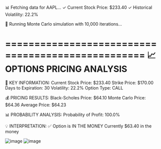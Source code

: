 
📊 Fetching data for AAPL...
✓ Current Stock Price: $233.40
✓ Historical Volatility: 22.2%

🎲 Running Monte Carlo simulation with 10,000 iterations...

==================================================
📈 OPTIONS PRICING ANALYSIS
==================================================

🔑 KEY INFORMATION:
Current Stock Price: $233.40
Strike Price: $170.00
Days to Expiration: 30
Volatility: 22.2%
Option Type: CALL

💰 PRICING RESULTS:
Black-Scholes Price: $64.10
Monte Carlo Price: $64.36
Average Price: $64.23

📊 PROBABILITY ANALYSIS:
Probability of Profit: 100.0%

💡 INTERPRETATION:
✅ Option is IN THE MONEY
   Currently $63.40 in the money



![image](https://github.com/user-attachments/assets/ec28b75d-1b99-41bf-a7da-99708e9cc8a3)
![image](https://github.com/user-attachments/assets/366fa33a-eb4d-4dbc-8b5d-745e22e52e03)
